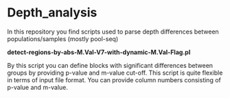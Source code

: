 # Depth_analysis
In this repository you find scripts used to parse depth differences between populations/samples (mostly pool-seq)


**detect-regions-by-abs-M.Val-V7-with-dynamic-M.Val-Flag.pl**

By this script you can define blocks with significant differences between groups by providing p-value and m-value cut-off. 
This script is quite flexible in terms of input file format. You can provide column numbers consisting of p-value and m-value.
